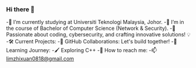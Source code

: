 ### Hi there 👋

-🔭 I’m currently studying at Universiti Teknologi Malaysia, Johor. 
-🌱 I’m in the course of Bachelor of Computer Science (Network & Security).
-🚀 Passionate about coding, cybersecurity, and crafting innovative solutions! 💡
-🛠️ Current Projects:
-👯 GitHub Collaborations: Let's build together!
-🌱 Learning Journey:
-🖌️ Exploring C++
-💬 How to reach me:
-📫  limzhixuan0818@gmail.com

